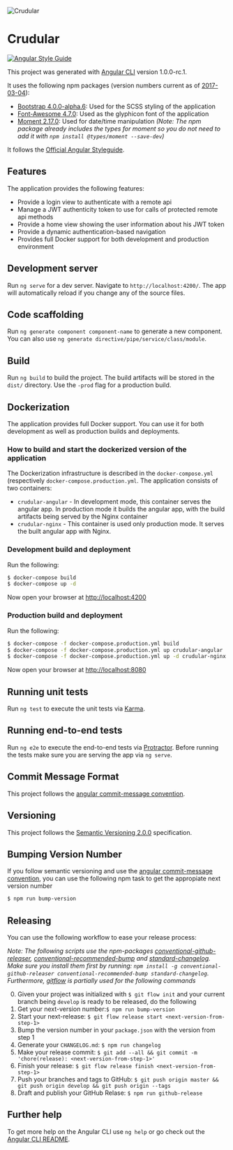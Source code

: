 ![Crudular](crudular.png)

# Crudular

[![Angular Style Guide](https://mgechev.github.io/angular2-style-guide/images/badge.svg)](https://angular.io/styleguide)

This project was generated with [Angular CLI](https://github.com/angular/angular-cli) version 1.0.0-rc.1.

It uses the following npm packages (version numbers current as of [2017-03-04](https://xkcd.com/1179/)):

- [Bootstrap 4.0.0-alpha.6](https://www.npmjs.com/package/bootstrap): Used for the SCSS styling of the application
- [Font-Awesome 4.7.0](https://www.npmjs.com/package/font-awesome): Used as the glyphicon font of the application
- [Moment 2.17.0](https://www.npmjs.com/package/moment): Used for date/time manipulation *(Note: The npm package already includes the types for moment so you do not need to add it with `npm install @types/moment --save-dev`)*

It follows the [Official Angular Styleguide](https://angular.io/styleguide).

## Features

The application provides the following features:

- Provide a login view to authenticate with a remote api
- Manage a JWT authenticity token to use for calls of protected remote api methods
- Provide a home view showing the user information about his JWT token
- Provide a dynamic authentication-based navigation
- Provides full Docker support for both development and production environment

## Development server

Run `ng serve` for a dev server. Navigate to `http://localhost:4200/`. The app will automatically reload if you change any of the source files.

## Code scaffolding

Run `ng generate component component-name` to generate a new component. You can also use `ng generate directive/pipe/service/class/module`.

## Build

Run `ng build` to build the project. The build artifacts will be stored in the `dist/` directory. Use the `-prod` flag for a production build.

## Dockerization

The application provides full Docker support. You can use it for both development as well as production builds and deployments.

### How to build and start the dockerized version of the application 

The Dockerization infrastructure is described in the `docker-compose.yml` (respectively `docker-compose.production.yml`.
The application consists of two containers:
- `crudular-angular` - In development mode, this container serves the angular app. In production mode it builds the angular app, with the build artifacts being served by the Nginx container
- `crudular-nginx` - This container is used only production mode. It serves the built angular app with Nginx.

### Development build and deployment

Run the following:

```bash
$ docker-compose build
$ docker-compose up -d
```

Now open your browser at [http://localhost:4200](http://localhost:4200)

### Production build and deployment

Run the following:

```bash
$ docker-compose -f docker-compose.production.yml build
$ docker-compose -f docker-compose.production.yml up crudular-angular   # Wait until this container has finished building, as the nginx container is dependent on the production build artifacts
$ docker-compose -f docker-compose.production.yml up -d crudular-nginx  # Start the nginx container in detached mode
```

Now open your browser at [http://localhost:8080](http://localhost:4200)

## Running unit tests

Run `ng test` to execute the unit tests via [Karma](https://karma-runner.github.io).

## Running end-to-end tests

Run `ng e2e` to execute the end-to-end tests via [Protractor](http://www.protractortest.org/). 
Before running the tests make sure you are serving the app via `ng serve`.

## Commit Message Format

This project follows the [angular commit-message convention](https://github.com/conventional-changelog/conventional-changelog-angular/blob/master/convention.md).

## Versioning

This project follows the [Semantic Versioning 2.0.0](http://semver.org/) specification.

## Bumping Version Number

If you follow semantic versioning and use the [angular commit-message convention](https://github.com/conventional-changelog/conventional-changelog-angular/blob/master/convention.md), you can use the following npm task to get the appropiate next version number

```bash
$ npm run bump-version
```

## Releasing

You can use the following workflow to ease your release process:

*Note: The following scripts use the npm-packages [conventional-github-releaser](https://github.com/conventional-changelog/conventional-github-releaser), [conventional-recommended-bump](https://github.com/conventional-changelog/conventional-recommended-bump) and [standard-changelog](https://github.com/conventional-changelog/standard-changelog). Make sure you install them first by running: `npm install -g conventional-github-releaser conventional-recommended-bump standard-changelog`. Furthermore, [gitflow](https://github.com/nvie/gitflow) is partially used for the following commands*

0. Given your project was initialized with `$ git flow init` and your current branch being `develop` is ready to be released, do the following
1. Get your next-version number:`$ npm run bump-version`
2. Start your next-release: `$ git flow release start <next-version-from-step-1>`
3. Bump the version number in your `package.json` with the version from step 1
4. Generate your `CHANGELOG.md`: `$ npm run changelog`
5. Make your release commit: `$ git add --all && git commit -m 'chore(release): <next-version-from-step-1>'`
6. Finish your release: `$ git flow release finish <next-version-from-step-1>`
7. Push your branches and tags to GitHub: `$ git push origin master && git push origin develop && git push origin --tags`
8. Draft and publish your GitHub Relase: `$ npm run github-release`

## Further help

To get more help on the Angular CLI use `ng help` or go check out the [Angular CLI README](https://github.com/angular/angular-cli/blob/master/README.md).
